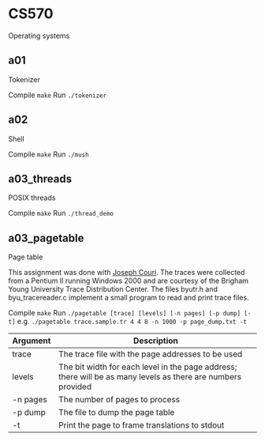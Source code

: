 # CS570
Operating systems

## a01
Tokenizer

Compile `make`
Run `./tokenizer`

## a02
Shell

Compile `make`
Run `./mush`

## a03_threads
POSIX threads

Compile `make`
Run `./thread_demo`

## a03_pagetable
Page table

This assignment was done with [Joseph Couri](https://github.com/jcouri).
The traces were collected from a Pentium II running Windows 2000 and are courtesy of the Brigham Young University Trace Distribution Center. The files byutr.h and byu_tracereader.c implement a small program to read and print trace files.

Compile `make`
Run `./pagetable [trace] [levels] [-n pages] [-p dump] [-t]`
e.g. `./pagetable trace.sample.tr 4 4 8 -n 1000 -p page_dump.txt -t`

Argument | Description
--- | ---
trace | The trace file with the page addresses to be used
levels | The bit width for each level in the page address; there will be as many levels as there are numbers provided
-n pages | The number of pages to process
-p dump | The file to dump the page table
-t | Print the page to frame translations to stdout

